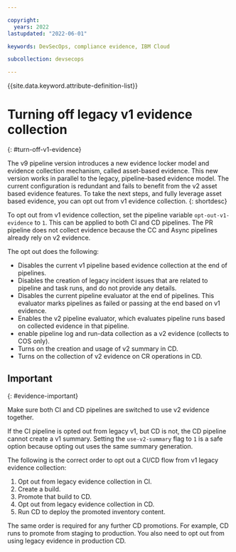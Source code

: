 ```yaml
---

copyright:
  years: 2022
lastupdated: "2022-06-01"

keywords: DevSecOps, compliance evidence, IBM Cloud

subcollection: devsecops

---
```


{{site.data.keyword.attribute-definition-list}}

# Turning off legacy v1 evidence collection
{: #turn-off-v1-evidence}

The v9 pipeline version introduces a new evidence locker model and evidence collection mechanism, called asset-based evidence. This new version works in parallel to the legacy, pipeline-based evidence model. The current configuration is redundant and fails to benefit from the v2 asset based evidence features. To take the next steps, and fully leverage asset based evidence, you can opt out from v1 evidence collection.
{: shortdesc}

To opt out from v1 evidence collection, set the pipeline variable `opt-out-v1-evidence` to `1`. This can be applied to both CI and CD pipelines. The PR pipeline does not collect evidence because the CC and Async pipelines already rely on v2 evidence.

The opt out does the following:

- Disables the current v1 pipeline based evidence collection at the end of pipelines.
- Disables the creation of legacy incident issues that are related to pipeline and task runs, and do not provide any details.
- Disables the current pipeline evaluator at the end of pipelines. This evaluator marks pipelines as failed or passing at the end based on v1 evidence.
- Enables the v2 pipeline evaluator, which evaluates pipeline runs based on collected evidence in that pipeline.
- enable pipeline log and run-data collection as a v2 evidence (collects to COS only).
- Turns on the creation and usage of v2 summary in CD.
- Turns on the collection of v2 evidence on CR operations in CD. 

## Important
{: #evidence-important}

Make sure both CI and CD pipelines are switched to use v2 evidence together.

If the CI pipeline is opted out from legacy v1, but CD is not, the CD pipeline cannot create a v1 summary. Setting the `use-v2-summary` flag to `1` is a safe option because opting out uses the same summary generation.

The following is the correct order to opt out a CI/CD flow from v1 legacy evidence collection:

1. Opt out from legacy evidence collection in CI.
1. Create a build.
1. Promote that build to CD.
1. Opt out from legacy evidence collection in CD.
1. Run CD to deploy the promoted inventory content.

The same order is required for any further CD promotions. For example, CD runs to promote from staging to production. You also need to opt out from using legacy evidence in production CD.
